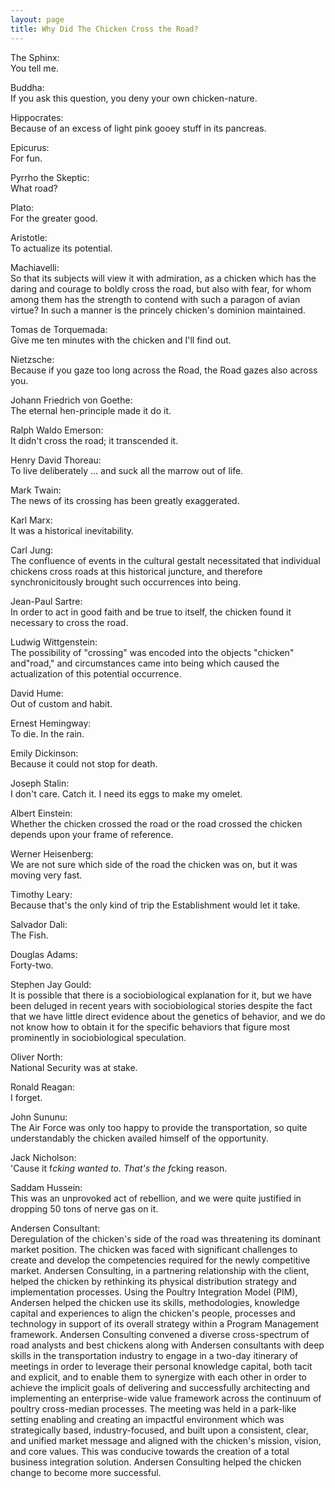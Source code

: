 ```yaml
---
layout: page
title: Why Did The Chicken Cross the Road?
---
```


The Sphinx:<br>
You tell me. 

Buddha:<br>
If you ask this question, you deny your own chicken-nature.

Hippocrates:<br>
Because of an excess of light pink gooey stuff in its pancreas.

Epicurus:<br>
For fun.

Pyrrho the Skeptic:<br>
What road?

Plato:<br>
For the greater good.

Aristotle:<br>
To actualize its potential.

Machiavelli:<br>
So that its subjects will view it with admiration, as a chicken which has the 
daring and courage to boldly cross the road, but also with fear, for whom among 
them has the strength to contend with such a paragon of avian virtue? In such 
a manner is the princely chicken's dominion maintained.

Tomas de Torquemada:<br>
Give me ten minutes with the chicken and I'll find out.

Nietzsche:<br>
Because if you gaze too long across the Road, the Road gazes also across you.

Johann Friedrich von Goethe:<br>
The eternal hen-principle made it do it.

Ralph Waldo Emerson:<br>
It didn't cross the road; it transcended it.

Henry David Thoreau:<br>
To live deliberately ... and suck all the marrow out of life.

Mark Twain:<br>
The news of its crossing has been greatly exaggerated.

Karl Marx:<br>
It was a historical inevitability.

Carl Jung:<br>
The confluence of events in the cultural gestalt necessitated that individual 
chickens cross roads at this historical juncture, and therefore synchronicitously 
brought such occurrences into being.

Jean-Paul Sartre:<br>
In order to act in good faith and be true to itself, the chicken found it necessary 
to cross the road.

Ludwig Wittgenstein:<br>
The possibility of "crossing" was encoded into the objects "chicken" 
and"road," and circumstances came into being which caused the actualization 
of this potential occurrence.

David Hume:<br>
Out of custom and habit.

Ernest Hemingway:<br>
To die. In the rain.

Emily Dickinson:<br>
Because it could not stop for death.

Joseph Stalin:<br>
I don't care. Catch it. I need its eggs to make my omelet.

Albert Einstein:<br>
Whether the chicken crossed the road or the road crossed the chicken depends 
upon your frame of reference.

Werner Heisenberg:<br>
We are not sure which side of the road the chicken was on, but it was moving 
very fast.

Timothy Leary:<br>
Because that's the only kind of trip the Establishment would let it take.

Salvador Dali:<br>
The Fish.

Douglas Adams:<br>
Forty-two.

Stephen Jay Gould:<br>
It is possible that there is a sociobiological explanation for it, but we have 
been deluged in recent years with sociobiological stories despite the fact that 
we have little direct evidence about the genetics of behavior, and we do not 
know how to obtain it for the specific behaviors that figure most prominently 
in sociobiological speculation.

Oliver North:<br>
National Security was at stake.

Ronald Reagan:<br>
I forget.

John Sununu:<br>
The Air Force was only too happy to provide the transportation, so quite understandably 
the chicken availed himself of the opportunity.

Jack Nicholson:<br>
'Cause it f*cking wanted to. That's the f*cking reason.

Saddam Hussein:<br>
This was an unprovoked act of rebellion, and we were quite justified in dropping 
50 tons of nerve gas on it.

Andersen Consultant:<br>
Deregulation of the chicken's side of the road was threatening its dominant 
market position. The chicken was faced with significant challenges to create 
and develop the competencies required for the newly competitive market. Andersen 
Consulting, in a partnering relationship with the client, helped the chicken 
by rethinking its physical distribution strategy and implementation processes. 
Using the Poultry Integration Model (PIM), Andersen helped the chicken use its 
skills, methodologies, knowledge capital and experiences to align the chicken's 
people, processes and technology in support of its overall strategy within a 
Program Management framework. Andersen Consulting convened a diverse cross-spectrum 
of road analysts and best chickens along with Andersen consultants with deep 
skills in the transportation industry to engage in a two-day itinerary of meetings 
in order to leverage their personal knowledge capital, both tacit and explicit, 
and to enable them to synergize with each other in order to achieve the implicit 
goals of delivering and successfully architecting and implementing an enterprise-wide 
value framework across the continuum of poultry cross-median processes. The 
meeting was held in a park-like setting enabling and creating an impactful environment 
which was strategically based, industry-focused, and built upon a consistent, 
clear, and unified market message and aligned with the chicken's mission, vision, 
and core values. This was conducive towards the creation of a total business 
integration solution. Andersen Consulting helped the chicken change to become 
more successful.
